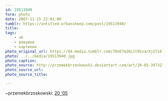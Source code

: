 ```yaml
---
id: 19513940
form: photo
date: 2007-11-15 22:01:00
tumblr: https://untitled.urbansheep.com/post/19513940/
title:
tags:
    - чб
    - девушки
    - картинки
photo_original_url: https://64.media.tumblr.com/78n67m26L1t95zarXjSTi6lj_640.jpg
photo: ../../media/19513940.jpg
photo_caption:
photo_source: http://przemekbrzoskowski.deviantart.com/art/20-05-39732742
photo_source_url:
photo_source_title:

---
```


<p>~przemekbrzoskowski: <a href="http://przemekbrzoskowski.deviantart.com/art/20-05-39732742">20 ‘05</a></p>
